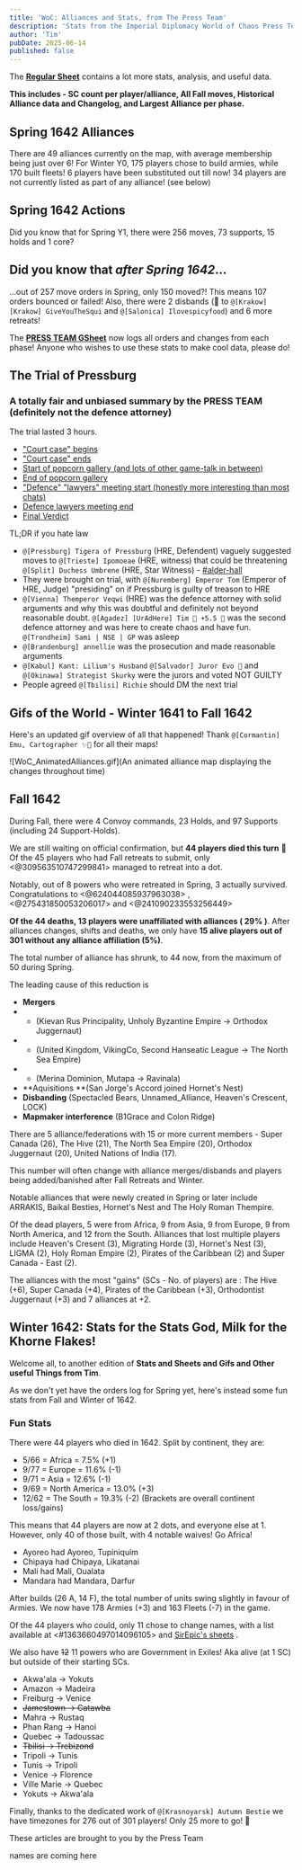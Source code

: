 ```yaml
---
title: 'WoC: Alliances and Stats, from The Press Team'
description: 'Stats from the Imperial Diplomacy World of Chaos Press Team in one article'
author: 'Tim'
pubDate: 2025-06-14
published: false
---
```

The [**Regular Sheet**](https://docs.google.com/spreadsheets/d/1PK1NvZsEvhbEBpi-H_Rm_D9LMr8IcNnPcFQsVHdCE38/edit?gid=1421215564#gid=1421215564) contains a lot more stats, analysis, and useful data. 

**This includes - SC count per player/alliance, All Fall moves, Historical Alliance data and Changelog, and Largest Alliance per phase.**



## Spring 1642 Alliances

There are 49 alliances currently on the map, with average membership being just over 6! 
For Winter Y0, 175 players chose to build armies, while 170 built fleets!
6 players have been substituted out till now!
34 players are not currently listed as part of any alliance! (see below)



## Spring 1642 Actions

Did you know that for Spring Y1, there were 256 moves, 73 supports, 15 holds and 1 core? 



## Did you know that _after Spring 1642_...

...out of 257 move orders in Spring, only 150 moved?! This means 107 orders bounced or failed!
Also, there were 2 disbands (🫡 to `@[Krakow] [Krakow] GiveYouTheSqui` and `@[Salonica] Ilovespicyfood`) and 6 more retreats!

The [**PRESS TEAM GSheet**](<https://docs.google.com/spreadsheets/d/1PK1NvZsEvhbEBpi-H_Rm_D9LMr8IcNnPcFQsVHdCE38/edit?gid=1421215564#gid=1421215564>) now logs all orders and changes from each phase! 
Anyone who wishes to use these stats to make cool data, please do!



## The Trial of Pressburg

### A totally fair and unbiased summary by the PRESS TEAM (definitely not the defence attorney)

The trial lasted 3 hours.

- ["Court case" begins](https://discord.com/channels/1363651210783101198/1363977300944883885/1381984465257107457)
- ["Court case" ends](https://discord.com/channels/1363651210783101198/1363977300944883885/1382025466948616233)
- [Start of popcorn gallery (and lots of other game-talk in between)](https://discord.com/channels/1363651210783101198/1363977321920331776/1381983354991284416)
- [End of popcorn gallery](https://discord.com/channels/1363651210783101198/1363977321920331776/1382026384469397634)
- ["Defence" "lawyers" meeting start (honestly more interesting than most chats)](https://discord.com/channels/1363651210783101198/1363977121478737981/1381970051678339194)
- [Defence lawyers meeting end](https://discord.com/channels/1363651210783101198/1363977121478737981/1382024844606046289)
- [Final Verdict](https://discord.com/channels/1363651210783101198/1374086092411637781/1382024311325331496)

TL;DR if you hate law

- `@[Pressburg] Tigera of Pressburg` (HRE, Defendent) vaguely suggested moves to `@[Trieste] Ipomoeae` (HRE, witness) that could be threatening `@[Split] Duchess Umbrene` (HRE, Star Witness) - ⁠[#alder-hall](https://discord.com/channels/1363651210783101198/1363977300944883885/1381622543961554975)⁠
- They were brought on trial, with `@[Nuremberg] Emperor Tom` (Emperor of HRE, Judge) "presiding" on if Pressburg is guilty of treason to HRE
- `@[Vienna] Themperor Veqwi` (HRE) was the defence attorney with solid arguments and why this was doubtful and definitely not beyond reasonable doubt. `@[Agadez] [UrAdHere] Tim 🐹 +5.5 📰` was the second defence attorney and was here to create chaos and have fun. `@[Trondheim] Sami | NSE | GP` was asleep
- `@[Brandenburg] annellie` was the prosecution and made reasonable arguments
- `@[Kabul] Kant: Lilium's Husband` `@[Salvador] Juror Evo 🐝` and `@[Okinawa] Strategist Skurky` were the jurors and voted NOT GUILTY
- People agreed `@[Tbilisi] Richie` should DM the next trial



## Gifs of the World - Winter 1641 to Fall 1642

Here's an updated gif overview of all that happened! Thank `@[Cormantin] Emu, Cartographer ✨🌵` for all their maps!

![WoC_AnimatedAlliances.gif](An animated alliance map displaying the changes throughout time)



## Fall 1642

During Fall, there were 4 Convoy commands, 23 Holds, and 97 Supports (including 24 Support-Holds).

We are still waiting on official confirmation, but **44 players died this turn** 🫡 Of the 45 players who had Fall retreats to submit, only <@309563510747299841> managed to retreat into a dot. 

Notably, out of 8 powers who were retreated in Spring, 3 actually survived. Congratulations to <@624044085937963038> , <@275431850053206017> and <@241090233553256449> 

__Of the 44 deaths, 13 players were unaffiliated with alliances ( 29% )__. After alliances changes, shifts and deaths, we only have __15 alive players out of 301 without any alliance affiliation (5%)__.

The total number of alliance has shrunk, to 44 now, from the maximum of 50 during Spring.

The leading cause of this reduction is 
- **Mergers** 
- - (Kievan Rus Principality, Unholy Byzantine Empire -> Orthodox Juggernaut)
- - (United Kingdom, VikingCo, Second Hanseatic League -> The North Sea Empire)
- - (Merina Dominion, Mutapa -> Ravinala)
- **Aquisitions **(San Jorge's Accord joined Hornet's Nest)
- **Disbanding** (Spectacled Bears, Unnamed_Alliance, Heaven's Crescent, LOCK)
- **Mapmaker interference** (B1Grace and Colon Ridge)

There are 5 alliance/federations with 15 or more current members - Super Canada (26), The Hive (21), The North Sea Empire (20), Orthodox Juggernaut (20), United Nations of India (17). 

This number will often change with alliance merges/disbands and players being added/banished after Fall Retreats and Winter.

Notable alliances that were newly created in Spring or later include ARRAKIS, Baikal Besties, Hornet's Nest and The Holy Roman Thempire.

Of the dead players, 5 were from Africa, 9 from Asia, 9 from Europe, 9 from North America, and 12 from the South. Alliances that lost multiple players include Heaven's Cresent (3), Migrating Horde (3), Hornet's Nest (3), LIGMA (2), Holy Roman Empire (2), Pirates of the Caribbean (2) and Super Canada - East (2).

The alliances with the most "gains" (SCs - No. of players) are : The Hive (+6), Super Canada (+4), Pirates of the Caribbean (+3), Orthodontist Juggernaut (+3) and 7 alliances at +2.



## Winter 1642: Stats for the Stats God, Milk for the Khorne Flakes!

Welcome all, to another edition of **Stats and Sheets and Gifs and Other useful Things from Tim**.

As we don't yet have the orders log for Spring yet, here's instead some fun stats from Fall and Winter of 1642.

### Fun Stats

There were 44 players who died in 1642. Split by continent, they are:
- 5/66 = Africa = 7.5% (+1)
- 9/77 = Europe = 11.6% (-1)
- 9/71 = Asia = 12.6% (-1)
- 9/69 = North America = 13.0% (+3)
- 12/62 = The South = 19.3% (-2)
(Brackets are overall continent loss/gains)

This means that 44 players are now at 2 dots, and everyone else at 1. However, only 40 of those built, with 4 notable waives! Go Africa!
- Ayoreo had Ayoreo, Tupiniquim
- Chipaya had Chipaya, Likatanai
- Mali had Mali, Oualata
- Mandara had Mandara, Darfur

After builds (26 A, 14 F), the total number of units swing slightly in favour of Armies. We now have 178 Armies (+3) and 163 Fleets (-7) in the game.

Of the 44 players who could, only 11 chose to change names, with a list available at <#1363660497014096105> and [SirEpic's sheets](https://docs.google.com/spreadsheets/d/1FJqNxfJCNstcyf-G0ZQGkm0wkEzrCPbh/edit?gid=1041787491#gid=1041787491) .

We also have ~~12~~ 11 powers who are Government in Exiles! Aka alive (at 1 SC) but outside of their starting SCs.
- Akwa'ala -> Yokuts
- Amazon -> Madeira
- Freiburg -> Venice
- ~~Jamestown -> Catawba~~
- Mahra -> Rustaq
- Phan Rang -> Hanoi
- Quebec -> Tadoussac
- ~~Tbilisi -> Trebizond~~
- Tripoli -> Tunis
- Tunis -> Tripoli
- Venice -> Florence
- Ville Marie -> Quebec
- Yokuts -> Akwa'ala

Finally, thanks to the dedicated work of `@[Krasnoyarsk] Autumn Bestie` we have timezones for 276 out of 301 players! Only 25 more to go! 🎉

These articles are brought to you by the Press Team

names are coming here
